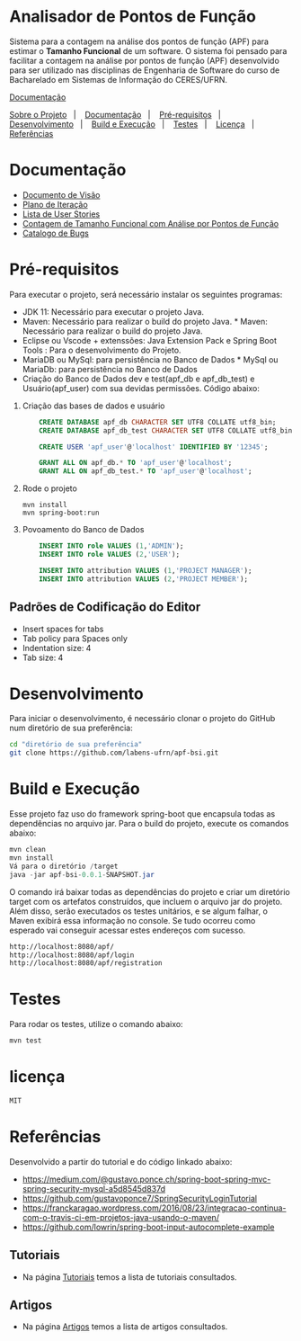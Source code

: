 <!-- Título -->
# Analisador de Pontos de Função

<!-- Descrição -->
Sistema para a contagem na análise dos pontos de função (APF) para estimar o **Tamanho Funcional** de um software. O sistema foi pensado para facilitar a contagem na análise por pontos de função (APF) desenvolvido para ser utilizado nas disciplinas de Engenharia de Software do curso de Bacharelado em Sistemas de Informação do CERES/UFRN.

 <!-- Links dos tópicos -->
[Documentação](https://github.com/labens-ufrn/apf-bsi/tree/develop#documenta%C3%A7%C3%A3o)

<p align="center"></p>
<a href="#sobre">Sobre o Projeto</a>&nbsp;&nbsp;&nbsp;|&nbsp;&nbsp;&nbsp;
<a href="#doc">Documentação</a>&nbsp;&nbsp;&nbsp;|&nbsp;&nbsp;&nbsp;
<a href="#pre">Pré-requisitos</a>&nbsp;&nbsp;&nbsp;|&nbsp;&nbsp;&nbsp;
<a href="#des">Desenvolvimento</a>&nbsp;&nbsp;&nbsp;|&nbsp;&nbsp;&nbsp;
<a href="#bui">Build e Execução</a>&nbsp;&nbsp;&nbsp;|&nbsp;&nbsp;&nbsp;
<a href="#tes">Testes</a>&nbsp;&nbsp;&nbsp;|&nbsp;&nbsp;&nbsp;
<a href="#lic">Licença</a>&nbsp;&nbsp;&nbsp;|&nbsp;&nbsp;&nbsp;
  <a href="#ref">Referências</a>
</p>

<a id="doc"></a> 

# Documentação

* [Documento de Visão](docs/docVisao.md)
* [Plano de Iteração](docs/docPlanIteracao.md)
* [Lista de User Stories](docs/docListUserStorie.md)
* [Contagem de Tamanho Funcional com Análise por Pontos de Função](docs/docContTamAPF.md)
* [Catalogo de Bugs](docs/bugs.md)

<a id="pre"></a> 

# Pré-requisitos
Para executar o projeto, será necessário instalar os seguintes programas:
* JDK 11: Necessário para executar o projeto Java.
* Maven: Necessário para realizar o build do projeto Java.	* Maven: Necessário para realizar o build do projeto Java.
* Eclipse ou Vscode + extenssões: Java Extension Pack e Spring Boot Tools : Para o desenvolvimento do Projeto.
* MariaDB ou MySql: para persistência no Banco de Dados	* MySql ou MariaDb: para persistência no Banco de Dados
* Criação do Banco de Dados dev e test(apf_db e apf_db_test) e Usuário(apf_user) com sua devidas permissões.
Código abaixo:

1.  Criação das bases de dados e usuário
    ```sql
        CREATE DATABASE apf_db CHARACTER SET UTF8 COLLATE utf8_bin;
        CREATE DATABASE apf_db_test CHARACTER SET UTF8 COLLATE utf8_bin;
    
        CREATE USER 'apf_user'@'localhost' IDENTIFIED BY '12345';
    
        GRANT ALL ON apf_db.* TO 'apf_user'@'localhost';
        GRANT ALL ON apf_db_test.* TO 'apf_user'@'localhost';
    ```
2.  Rode o projeto
    ```shell script
    mvn install
    mvn spring-boot:run
    ```
    
3.  Povoamento do Banco de Dados
    ```sql
        INSERT INTO role VALUES (1,'ADMIN');
        INSERT INTO role VALUES (2,'USER');
    
        INSERT INTO attribution VALUES (1,'PROJECT MANAGER');
        INSERT INTO attribution VALUES (2,'PROJECT MEMBER');
    ```

## Padrões de Codificação do Editor

* Insert spaces for tabs
* Tab policy para Spaces only
* Indentation size: 4
* Tab size: 4

<a id="des"></a> 

# Desenvolvimento

Para iniciar o desenvolvimento, é necessário clonar o projeto do GitHub num diretório de sua preferência:

```bash
cd "diretório de sua preferência"
git clone https://github.com/labens-ufrn/apf-bsi.git
```

<a id="bui"></a> 

# Build e Execução

Esse projeto faz uso do framework spring-boot que encapsula todas as dependências no arquivo jar.
Para o build do projeto, execute os comandos abaixo:

```java
mvn clean
mvn install
Vá para o diretório /target
java -jar apf-bsi-0.0.1-SNAPSHOT.jar

```
O comando irá baixar todas as dependências do projeto e criar um diretório target com os artefatos construídos, que incluem o arquivo jar do projeto. Além disso, serão executados os testes unitários, e se algum falhar, o Maven exibirá essa informação no console.
Se tudo ocorreu como esperado vai conseguir acessar estes endereços com sucesso.

```bash
http://localhost:8080/apf/
http://localhost:8080/apf/login
http://localhost:8080/apf/registration
```

<a id="tes"></a> 

# Testes

Para rodar os testes, utilize o comando abaixo:

```java
mvn test
```

<a id="lic"></a> 

# licença

```bash
MIT
```

<a id="ref"></a> 

# Referências

Desenvolvido a partir do tutorial e do código linkado abaixo:

* https://medium.com/@gustavo.ponce.ch/spring-boot-spring-mvc-spring-security-mysql-a5d8545d837d
* https://github.com/gustavoponce7/SpringSecurityLoginTutorial
* https://franckaragao.wordpress.com/2016/08/23/integracao-continua-com-o-travis-ci-em-projetos-java-usando-o-maven/
* https://github.com/lowrin/spring-boot-input-autocomplete-example

## Tutoriais

* Na página [Tutoriais](docs/Tutorials.md) temos a lista de tutoriais consultados.

## Artigos

* Na página [Artigos](docs/referencias.md) temos a lista de artigos consultados.
